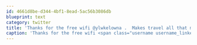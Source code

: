 ```yaml
---
id: 4661d8be-d344-4bf1-8ead-5ac56b3086db
blueprint: text
category: twitter
title: 'Thanks for the free wifi @ylwkelowna .  Makes travel all that much more of an enjoyable experience.'
caption: 'Thanks for the free wifi <span class="username username_linked">@<a href="https://twitter.com/ylwkelowna" title="Kelowna International Airport">ylwkelowna</a></span> .  Makes travel all that much more of an enjoyable experience.'
---
```

